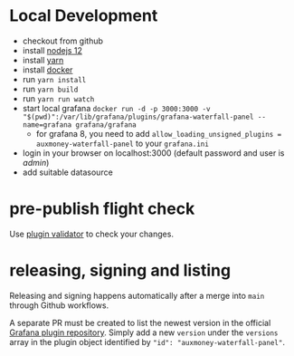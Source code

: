 # Local Development

- checkout from github
- install [nodejs 12](https://nodejs.org/en/download/)
- install [yarn](https://classic.yarnpkg.com/en/docs/install)
- install [docker](https://docs.docker.com/get-docker/)
- run `yarn install`
- run `yarn build`
- run `yarn run watch`
- start local grafana `docker run -d -p 3000:3000 -v "$(pwd)":/var/lib/grafana/plugins/grafana-waterfall-panel --name=grafana grafana/grafana`
  - for grafana 8, you need to add `allow_loading_unsigned_plugins = auxmoney-waterfall-panel` to your `grafana.ini`
- login in your browser on localhost:3000 (default password and user is _admin_)
- add suitable datasource


# pre-publish flight check

Use [plugin validator](https://github.com/grafana/plugin-validator) to check your changes. 

# releasing, signing and listing

Releasing and signing happens automatically after a merge into `main` through Github workflows.

A separate PR must be created to list the newest version in the official [Grafana plugin repository](https://github.com/grafana/grafana-plugin-repository/).
Simply add a new `version` under the `versions` array in the plugin object identified by `"id": "auxmoney-waterfall-panel"`.
